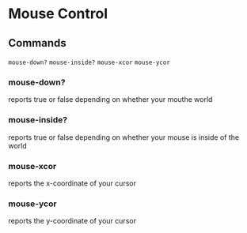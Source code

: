 # Mouse Control

## Commands
`mouse-down?`
`mouse-inside?`
`mouse-xcor`
`mouse-ycor`

### mouse-down?
reports true or false depending on whether your mouthe world

### mouse-inside?
reports true or false depending on whether your mouse is inside of the world

### mouse-xcor
reports the x-coordinate of your cursor

### mouse-ycor
reports the y-coordinate of your cursor
